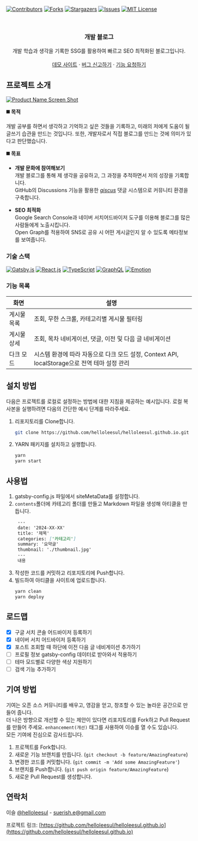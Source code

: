 <!-- PROJECT SHIELDS -->
<!--
*** I'm using markdown "reference style" links for readability.
*** Reference links are enclosed in brackets [ ] instead of parentheses ( ).
*** See the bottom of this document for the declaration of the reference variables
*** for contributors-url, forks-url, etc. This is an optional, concise syntax you may use.
*** https://www.markdownguide.org/basic-syntax/#reference-style-links
-->
[![Contributors][contributors-shield]][contributors-url]
[![Forks][forks-shield]][forks-url]
[![Stargazers][stars-shield]][stars-url]
[![Issues][issues-shield]][issues-url]
[![MIT License][license-shield]][license-url]

<!-- PROJECT LOGO -->
<br />
<div align="center">
<!--   <a href="https://github.com/helloleesul/helloleesul.github.io">
    <img src="https://github.com/helloleesul/helloleesul.github.io/blob/main/public/android-chrome-512x512.png" alt="Logo" width="80" height="80">
  </a> -->

  <h3 align="center">개발 블로그</h3>

  <p align="center">
    개발 학습과 생각을 기록한 SSG를 활용하여 빠르고 SEO 최적화된 블로그입니다.
    <br />
    <br />
    <a href="https://helloleesul.github.io/">데모 사이트</a>
    ·
    <a href="https://github.com/helloleesul/helloleesul.github.io/issues">버그 신고하기</a>
    ·
    <a href="https://github.com/helloleesul/helloleesul.github.io/issues">기능 요청하기</a>
  </p>
</div>

<!-- ABOUT THE PROJECT -->
## 프로젝트 소개

[![Product Name Screen Shot][product-screenshot]](https://helloleesul.github.io/)

**◼️ 목적**

개발 공부를 하면서 생각하고 기억하고 싶은 것들을 기록하고, 미래의 저에게 도움이 될 글쓰기 습관을 만드는 것입니다. 또한, 개발자로서 직접 블로그를 만드는 것에 의미가 있다고 판단했습니다.

**◼️ 목표**

- **개발 문화에 참여해보기**   
  개발 블로그를 통해 제 생각을 공유하고, 그 과정을 추적하면서 저의 성장을 기록합니다.   
  GitHub의 Discussions 기능을 활용한 *[giscus](https://giscus.app/)* 댓글 시스템으로 커뮤니티 환경을 구축합니다.

- **SEO 최적화**   
  Google Search Console과 네이버 서치어드바이저 도구를 이용해 블로그를 많은 사람들에게 노출시킵니다.   
  Open Graph를 적용하여 SNS로 공유 시 어떤 게시글인지 알 수 있도록 메타정보를 보여줍니다.


### 기술 스택

[![Gatsby.js]][Gatsby-url] [![React.js]][React-url] [![TypeScript]][TypeScript-url] [![GraphQL]][GraphQL-url] [![Emotion]][Emotion-url]   

### 기능 목록
| 화면 | 설명 |
| --- | --- |
| 게시물 목록 | 조회, 무한 스크롤, 카테고리별 게시물 필터링 |
| 게시물 상세 | 조회, 목차 네비게이션, 댓글, 이전 및 다음 글 네비게이션 |
| 다크 모드 | 시스템 환경에 따라 자동으로 다크 모드 설정, Context API, localStorage으로 전역 테마 설정 관리|

<!-- GETTING STARTED -->
## 설치 방법
다음은 프로젝트를 로컬로 설정하는 방법에 대한 지침을 제공하는 예시입니다. 로컬 복사본을 실행하려면 다음의 간단한 예시 단계를 따라주세요.    

1. 리포지토리를 Clone합니다.
   ```sh
   git clone https://github.com/helloleesul/helloleesul.github.io.git
   ```
2. YARN 패키지를 설치하고 실행합니다.
   ```sh
   yarn
   yarn start
   ```





<!-- USAGE EXAMPLES -->
## 사용법

1. gatsby-config.js 파일에서 siteMetaData를 설정합니다.
2. `contents`폴더에 카테고리 폴더를 만들고 Markdown 파일을 생성해 아티클을 만듭니다.
   ```md
    ---
    date: '2024-XX-XX'
    title: '제목'
    categories: ['카테고리']
    summary: '요약글'
    thumbnail: './thumbnail.jpg'
    ---
    내용
   ```
3. 작성한 코드를 커밋하고 리포지토리에 Push합니다.
4. 빌드하여 아티클을 사이트에 업로드합니다.
   ```sh
   yarn clean
   yarn deploy
   ```
<!-- ROADMAP -->

## 로드맵

- [x] 구글 서치 콘솔 어드바이저 등록하기
- [x] 네이버 서치 어드바이저 등록하기
- [x] 포스트 조회할 때 하단에 이전 다음 글 네비게이션 추가하기
- [ ] 프로필 정보 gatsby-config 데이터로 받아와서 적용하기
- [ ] 테마 모드별로 다양한 색상 지원하기
- [ ] 검색 기능 추가하기

<!-- CONTRIBUTING -->
## 기여 방법

기여는 오픈 소스 커뮤니티를 배우고, 영감을 얻고, 창조할 수 있는 놀라운 공간으로 만들어 줍니다.    
더 나은 방향으로 개선할 수 있는 제안이 있다면 리포지토리를 Fork하고 Pull Request를 만들어 주세요. `enhancement(개선)` 태그를 사용하여 이슈를 열 수도 있습니다.    
모든 기여에 진심으로 감사드립니다.

1. 프로젝트를 Fork합니다.
2. 새로운 기능 브랜치를 만듭니다. (`git checkout -b feature/AmazingFeature`)
3. 변경한 코드를 커밋합니다. (`git commit -m 'Add some AmazingFeature'`)
4. 브랜치를 Push합니다. (`git push origin feature/AmazingFeature`)
5. 새로운 Pull Request를 생성합니다.




<!-- CONTACT -->
## 연락처

이슬 [@helloleesul](https://github.com/helloleesul) - suerish.e@gmail.com

프로젝트 링크: [https://github.com/helloleesul/helloleesul.github.io](https://github.com/helloleesul/helloleesul.github.io)





<!-- MARKDOWN LINKS & IMAGES -->
<!-- https://www.markdownguide.org/basic-syntax/#reference-style-links -->
[contributors-shield]: https://img.shields.io/github/contributors/helloleesul/helloleesul.github.io.svg?style=for-the-badge
[contributors-url]: https://github.com/helloleesul/helloleesul.github.io/graphs/contributors
[forks-shield]: https://img.shields.io/github/forks/helloleesul/helloleesul.github.io.svg?style=for-the-badge
[forks-url]: https://github.com/helloleesul/helloleesul.github.io/network/members
[stars-shield]: https://img.shields.io/github/stars/helloleesul/helloleesul.github.io.svg?style=for-the-badge
[stars-url]: https://github.com/helloleesul/helloleesul.github.io/stargazers
[issues-shield]: https://img.shields.io/github/issues/helloleesul/helloleesul.github.io.svg?style=for-the-badge
[issues-url]: https://github.com/helloleesul/helloleesul.github.io/issues
[license-shield]: https://img.shields.io/github/license/helloleesul/helloleesul.github.io.svg?style=for-the-badge
[license-url]: https://github.com/helloleesul/helloleesul.github.io/blob/main/LICENSE.txt

[product-screenshot]: https://github.com/helloleesul/helloleesul.github.io/assets/55569192/f69948b6-9bdb-4bb6-b49e-1232792f48f5

[React.js]: https://img.shields.io/badge/React.js-61DAFB?style=for-the-badge&logo=react&logoColor=20232A
[React-url]: https://reactjs.org/
[Gatsby.js]: https://img.shields.io/badge/gatsby.js-663399?style=for-the-badge&logo=gatsby&logoColor=white
[Gatsby-url]: https://www.gatsbyjs.com
[Emotion]: https://img.shields.io/badge/emotion-C43BAD?style=for-the-badge&logo=emotion&logoColor=white
[Emotion-url]: https://emotion.sh/docs/introduction
[TypeScript]: https://img.shields.io/badge/typescript-3178C6?style=for-the-badge&logo=typescript&logoColor=white
[TypeScript-url]: https://www.typescriptlang.org
[GraphQL]: https://img.shields.io/badge/graphql-E10098?style=for-the-badge&logo=graphql&logoColor=white
[GraphQL-url]: https://graphql.org
